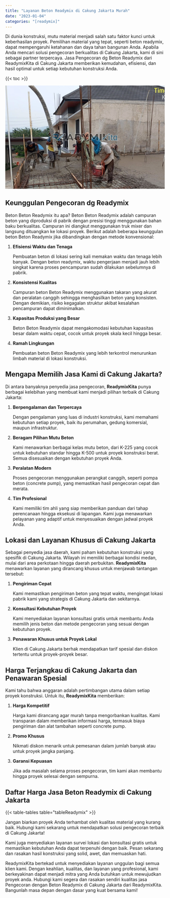 ```yaml
---
title: "Layanan Beton Readymix di Cakung Jakarta Murah"
date: "2023-01-04"
categories: "[readymix]"
---
```


Di dunia konstruksi, mutu material menjadi salah satu faktor kunci untuk keberhasilan proyek. Pemilihan material yang tepat, seperti beton readymix, dapat mempengaruhi ketahanan dan daya tahan bangunan Anda. Apabila Anda mencari solusi pengecoran berkualitas di Cakung Jakarta, kami di sini sebagai partner terpercaya. Jasa Pengecoran dg Beton Readymix dari ReadymixKita di Cakung Jakarta memberikan kemudahan, efisiensi, dan hasil optimal untuk setiap kebutuhan konstruksi Anda.

{{< toc >}}

![Layanan Beton Readymix di Cakung Jakarta Murah](/images/readymix/cor-readymix-23.jpg)

## Keunggulan Pengecoran dg Readymix

Beton Beton Readymix itu apa? Beton Beton Readymix adalah campuran beton yang diproduksi di pabrik dengan presisi tinggi menggunakan bahan baku berkualitas. Campuran ini diangkut menggunakan truk mixer dan langsung dituangkan ke lokasi proyek. Berikut adalah beberapa keunggulan beton Beton Readymix jika dibandingkan dengan metode konvensional:

1. **Efisiensi Waktu dan Tenaga**

   Pembuatan beton di lokasi sering kali memakan waktu dan tenaga lebih banyak. Dengan beton readymix, waktu pengerjaan menjadi jauh lebih singkat karena proses pencampuran sudah dilakukan sebelumnya di pabrik.

2. **Konsistensi Kualitas**

   Campuran beton Beton Readymix menggunakan takaran yang akurat dan peralatan canggih sehingga menghasilkan beton yang konsisten. Dengan demikian, risiko kegagalan struktur akibat kesalahan pencampuran dapat diminimalkan.

3. **Kapasitas Produksi yang Besar**

   Beton Beton Readymix dapat mengakomodasi kebutuhan kapasitas besar dalam waktu cepat, cocok untuk proyek skala kecil hingga besar.

4. **Ramah Lingkungan**

   Pembuatan beton Beton Readymix yang lebih terkontrol menurunkan limbah material di lokasi konstruksi.

## Mengapa Memilih Jasa Kami di Cakung Jakarta?

Di antara banyaknya penyedia jasa pengecoran, **ReadymixKita** punya berbagai kelebihan yang membuat kami menjadi pilihan terbaik di Cakung Jakarta:

1. **Berpengalaman dan Terpercaya**

   Dengan pengalaman yang luas di industri konstruksi, kami memahami kebutuhan setiap proyek, baik itu perumahan, gedung komersial, maupun infrastruktur.

2. **Beragam Pilihan Mutu Beton**

   Kami menawarkan berbagai kelas mutu beton, dari K-225 yang cocok untuk kebutuhan standar hingga K-500 untuk proyek konstruksi berat. Semua disesuaikan dengan kebutuhan proyek Anda.

3. **Peralatan Modern**

   Proses pengecoran menggunakan perangkat canggih, seperti pompa beton (concrete pump), yang memastikan hasil pengecoran cepat dan merata.

4. **Tim Profesional**

   Kami memiliki tim ahli yang siap memberikan panduan dari tahap perencanaan hingga eksekusi di lapangan. Kami juga menawarkan pelayanan yang adaptif untuk menyesuaikan dengan jadwal proyek Anda.

## Lokasi dan Layanan Khusus di Cakung Jakarta

Sebagai penyedia jasa daerah, kami paham kebutuhan konstruksi yang spesifik di Cakung Jakarta. Wilayah ini memiliki berbagai kondisi medan, mulai dari area perkotaan hingga daerah perbukitan. **ReadymixKita** menawarkan layanan yang dirancang khusus untuk menjawab tantangan tersebut:

1. **Pengiriman Cepat**

   Kami memastikan pengiriman beton yang tepat waktu, mengingat lokasi pabrik kami yang strategis di Cakung Jakarta dan sekitarnya.

2. **Konsultasi Kebutuhan Proyek**

   Kami menyediakan layanan konsultasi gratis untuk membantu Anda memilih jenis beton dan metode pengecoran yang sesuai dengan kebutuhan proyek.

3. **Penawaran Khusus untuk Proyek Lokal**

   Klien di Cakung Jakarta berhak mendapatkan tarif spesial dan diskon tertentu untuk proyek-proyek besar.

## Harga Terjangkau di Cakung Jakarta dan Penawaran Spesial

Kami tahu bahwa anggaran adalah pertimbangan utama dalam setiap proyek konstruksi. Untuk itu, **ReadymixKita** memberikan:

1. **Harga Kompetitif**

   Harga kami dirancang agar murah tanpa mengorbankan kualitas. Kami transparan dalam memberikan informasi harga, termasuk biaya pengiriman dan alat tambahan seperti concrete pump.

2. **Promo Khusus**

   Nikmati diskon menarik untuk pemesanan dalam jumlah banyak atau untuk proyek jangka panjang.

3. **Garansi Kepuasan**

   Jika ada masalah selama proses pengecoran, tim kami akan membantu hingga proyek selesai dengan sempurna.

## Daftar Harga Jasa Beton Readymix di Cakung Jakarta

{{< table-tables table="tableReadymix" >}}

Jangan biarkan proyek Anda terhambat oleh kualitas material yang kurang baik. Hubungi kami sekarang untuk mendapatkan solusi pengecoran terbaik di Cakung Jakarta!

Kami juga menyediakan layanan survei lokasi dan konsultasi gratis untuk memastikan kebutuhan Anda dapat terpenuhi dengan baik. Pesan sekarang dan rasakan hasil konstruksi yang solid, awet, dan memuaskan hati.

ReadymixKita bertekad untuk menyediakan layanan unggulan bagi semua klien kami. Dengan keahlian, kualitas, dan layanan yang profesional, kami berkeyakinan dapat menjadi mitra yang Anda butuhkan untuk mewujudkan proyek anda. Hubungi kami segera dan rasakan sendiri kualitas jasa Pengecoran dengan Beton Readymix di Cakung Jakarta dari ReadymixKita. Bangunlah masa depan dengan dasar yang kuat bersama kami!